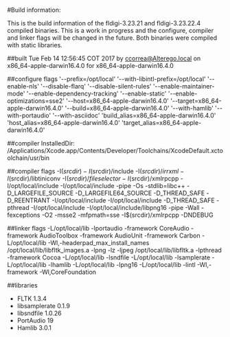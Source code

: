 #Build information:

This is the build information of the fldigi-3.23.21 and fldigi-3.23.22.4 compiled binaries. This is a work in progress and the configure, compiler and linker flags will be changed in the future. Both binaries were compiled with static libraries.

##built
Tue Feb 14 12:56:45 COT 2017 by ccorrea@Alterego.local on x86_64-apple-darwin16.4.0 for x86_64-apple-darwin16.4.0

##configure flags
'--prefix=/opt/local' '--with-libintl-prefix=/opt/local' '--enable-nls' '--disable-flarq' '--disable-silent-rules' '--enable-maintainer-mode' '--enable-dependency-tracking' '--enable-static' '--enable-optimizations=sse2' '--host=x86_64-apple-darwin16.4.0' '--target=x86_64-apple-darwin16.4.0' '--build=x86_64-apple-darwin16.4.0' '--with-hamlib' '--with-portaudio' '--with-asciidoc' 'build_alias=x86_64-apple-darwin16.4.0' 'host_alias=x86_64-apple-darwin16.4.0' 'target_alias=x86_64-apple-darwin16.4.0'

##compiler
InstalledDir: /Applications/Xcode.app/Contents/Developer/Toolchains/XcodeDefault.xctoolchain/usr/bin

##compiler flags
-I$(srcdir) -I$(srcdir)/include -I$(srcdir)/irrxml -I$(srcdir)/libtiniconv -I$(srcdir)/fileselector -I$(srcdir)/xmlrpcpp -I/opt/local/include -I/opt/local/include -pipe -Os -stdlib=libc++ -D_LARGEFILE_SOURCE -D_LARGEFILE64_SOURCE -D_THREAD_SAFE -D_REENTRANT -I/opt/local/include -I/opt/local/include -D_THREAD_SAFE -pthread -I/opt/local/include -I/opt/local/include/libpng16 -pipe -Wall -fexceptions -O2 -msse2 -mfpmath=sse -I$(srcdir)/xmlrpcpp -DNDEBUG

##linker flags
-L/opt/local/lib -lportaudio -framework CoreAudio -framework AudioToolbox -framework AudioUnit -framework Carbon -L/opt/local/lib -Wl,-headerpad_max_install_names /opt/local/lib/libfltk_images.a -lpng -lz -ljpeg /opt/local/lib/libfltk.a -lpthread -framework Cocoa -L/opt/local/lib -lsndfile -L/opt/local/lib -lsamplerate -L/opt/local/lib -lhamlib -L/opt/local/lib -lpng16 -L/opt/local/lib -lintl -Wl,-framework -Wl,CoreFoundation

##libraries
* FLTK 1.3.4
* libsamplerate 0.1.9
* libsndfile 1.0.26
* PortAudio 19
* Hamlib 3.0.1
